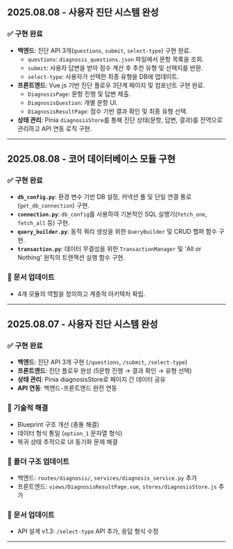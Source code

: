 ## 2025.08.08 - 사용자 진단 시스템 완성

### ✅ 구현 완료

- **백엔드**: 진단 API 3개(`questions`, `submit`, `select-type`) 구현 완료.
    - `questions`: `diagnosis_questions.json` 파일에서 문항 목록을 조회.
    - `submit`: 사용자 답변을 받아 점수 계산 후 추천 유형 및 선택지를 반환.
    - `select-type`: 사용자가 선택한 최종 유형을 DB에 업데이트.
- **프론트엔드**: Vue.js 기반 진단 플로우 3단계 페이지 및 컴포넌트 구현 완료.
    - `DiagnosisPage`: 문항 진행 및 답변 제출.
    - `DiagnosisQuestion`: 개별 문항 UI.
    - `DiagnosisResultPage`: 점수 기반 결과 확인 및 최종 유형 선택.
- **상태 관리**: Pinia `diagnosisStore`를 통해 진단 상태(문항, 답변, 결과)를 전역으로 관리하고 API 연동 로직 구현.

---

## 2025.08.08 - 코어 데이터베이스 모듈 구현

### ✅ 구현 완료

- **`db_config.py`**: 환경 변수 기반 DB 설정, 커넥션 풀 및 단일 연결 통로(`get_db_connection`) 구현.
- **`connection.py`**: `db_config`를 사용하여 기본적인 SQL 실행기(`fetch_one`, `fetch_all` 등) 구현.
- **`query_builder.py`**: 동적 쿼리 생성을 위한 `QueryBuilder` 및 CRUD 헬퍼 함수 구현.
- **`transaction.py`**: 데이터 무결성을 위한 `TransactionManager` 및 'All or Nothing' 원칙의 트랜잭션 실행 함수 구현.

### 📝 문서 업데이트

- 4개 모듈의 역할을 정의하고 계층적 아키텍처 확립.

---

## 2025.08.07 - 사용자 진단 시스템 완성

### ✅ 구현 완료

- **백엔드**: 진단 API 3개 구현 (`/questions`, `/submit`, `/select-type`)
- **프론트엔드**: 진단 플로우 완성 (5문항 진행 → 결과 확인 → 유형 선택)
- **상태 관리**: Pinia diagnosisStore로 페이지 간 데이터 공유
- **API 연동**: 백엔드-프론트엔드 완전 연동

### 🔧 기술적 해결

- Blueprint 구조 개선 (충돌 해결)
- 데이터 형식 통일 (`option_1` 문자열 형식)
- 복귀 상태 추적으로 UI 동기화 문제 해결

### 📁 폴더 구조 업데이트

- 백엔드: `routes/diagnosis/`, `services/diagnosis_service.py` 추가
- 프론트엔드: `views/DiagnosisResultPage.vue`, `stores/diagnosisStore.js` 추가

### 📝 문서 업데이트

- API 설계 v1.3: `/select-type` API 추가, 응답 형식 수정

---